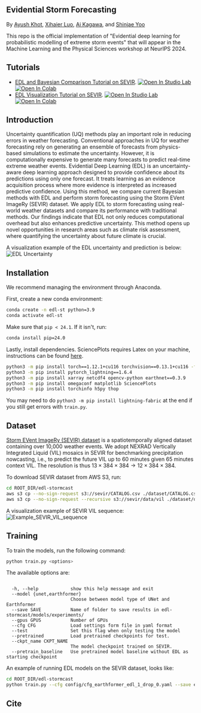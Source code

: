 ## Evidential Storm Forecasting

By [Ayush Khot](https://scholar.google.com/citations?view_op=list_works&hl=en&user=J78JjZ4AAAAJ), [Xihaier Luo](https://xihaier.github.io/), [Ai Kagawa](https://www.bnl.gov/staff/kagawa), and [Shinjae Yoo](https://www.cs.cmu.edu/~sjyoo/)

This repo is the official implementation of "Evidential deep learning for probabilistic modelling of extreme storm events" that will appear in the Machine Learning and the Physical Sciences workshop at NeurIPS 2024.

## Tutorials

- [EDL and Bayesian Comparison Tutorial on SEVIR](./notebooks/ComparativePlotter.ipynb). [![Open In Studio Lab](https://studiolab.sagemaker.aws/studiolab.svg)](https://studiolab.sagemaker.aws/import/github/SULI24/edl-stormcast/blob/main/notebooks/ComparativePlotter.ipynb) [![Open In Colab](https://colab.research.google.com/assets/colab-badge.svg)](https://colab.research.google.com/github/SULI24/edl-stormcast/blob/main/notebooks/ComparativePlotter.ipynb)
- [EDL Visualization Tutorial on SEVIR](./notebooks/ComparativePlotter.ipynb). [![Open In Studio Lab](https://studiolab.sagemaker.aws/studiolab.svg)](https://studiolab.sagemaker.aws/import/github/SULI24/edl-stormcast/blob/main/notebooks/EDL-Evaluation.ipynb) [![Open In Colab](https://colab.research.google.com/assets/colab-badge.svg)](https://colab.research.google.com/github/SULI24/edl-stormcast/blob/main/notebooks/EDL-Evaluation.ipynb)

## Introduction

Uncertainty quantification (UQ) methods play an important role in reducing errors in weather forecasting. Conventional approaches in UQ for weather forecasting rely on generating an ensemble of forecasts from physics-based simulations to estimate the uncertainty. However, it is computationally expensive to generate many forecasts to predict real-time extreme weather events. Evidential Deep Learning (EDL) is an uncertainty-aware deep learning approach designed to provide confidence about its predictions using only one forecast. It treats learning as an evidence acquisition process where more evidence is interpreted as increased predictive confidence. Using this method, we compare current Bayesian methods with EDL and perform storm forecasting using the Storm EVent ImageRy (SEVIR) dataset. We apply EDL to storm forecasting using real-world weather datasets and compare its performance with traditional methods. Our findings indicate that EDL not only reduces computational overhead but also enhances predictive uncertainty. This method opens up novel opportunities in research areas such as climate risk assessment, where quantifying the uncertainty about future climate is crucial.

A visualization example of the EDL uncertainty and prediction is below:
![EDL Uncertainty](./notebooks/figures/uncertainty.png)

## Installation

We recommend managing the environment through Anaconda. 

First, create a new conda environment:

```bash
conda create -n edl-st python=3.9
conda activate edl-st
```

Make sure that `pip < 24.1`. If it isn't, run:

```bash
conda install pip=24.0
```

Lastly, install dependencies. SciencePlots requires Latex on your machine, instructions can be found [here](https://github.com/garrettj403/SciencePlots/wiki/FAQ#installing-latex).

```bash
python3 -m pip install torch==1.12.1+cu116 torchvision==0.13.1+cu116 -f https://download.pytorch.org/whl/torch_stable.html
python3 -m pip install pytorch_lightning==1.6.4
python3 -m pip install xarray netcdf4 opencv-python earthnet==0.3.9
python3 -m pip install omegaconf matplotlib SciencePlots
python3 -m pip install torchinfo h5py thop
```

You may need to do `python3 -m pip install lightning-fabric` at the end if you still get errors with `train.py`.

## Dataset

[Storm EVent ImageRy (SEVIR) dataset](https://sevir.mit.edu/) is a spatiotemporally aligned dataset containing over 10,000 weather events.
We adopt NEXRAD Vertically Integrated Liquid (VIL) mosaics in SEVIR for benchmarking precipitation nowcasting, i.e., to predict the future VIL up to 60 minutes given 65 minutes context VIL. 
The resolution is thus $13\times 384\times 384\rightarrow 12\times 384\times 384$.

To download SEVIR dataset from AWS S3, run:

```bash
cd ROOT_DIR/edl-stormcast
aws s3 cp --no-sign-request s3://sevir/CATALOG.csv ./dataset/CATALOG.csv
aws s3 cp --no-sign-request --recursive s3://sevir/data/vil ./dataset/data/vil
```

A visualization example of SEVIR VIL sequence:
![Example_SEVIR_VIL_sequence](./notebooks/figures/sevir.png)

## Training

To train the models, run the following command:


```bash
python train.py <options>
```

The available options are:

```

  -h, --help            show this help message and exit
  --model {unet,earthformer}
                        Choose between model type of UNet and Earthformer
  --save SAVE           Name of folder to save results in edl-stormcast/models/experiments/
  --gpus GPUS           Number of GPUs
  --cfg CFG             Load settings form file in yaml format
  --test                Set this flag when only testing the model
  --pretrained          Load pretrained checkpoints for test.
  --ckpt_name CKPT_NAME
                        The model checkpoint trained on SEVIR.
  --pretrain_baseline   Use pretrained model baseline without EDL as starting checkpoint
```

An example of running EDL models on the SEVIR dataset, looks like:

```bash
cd ROOT_DIR/edl-stormcast
python train.py --cfg config/cfg_earthformer_edl_1_drop_0.yaml --save earthformer_edl_1_drop_0
```

## Cite
